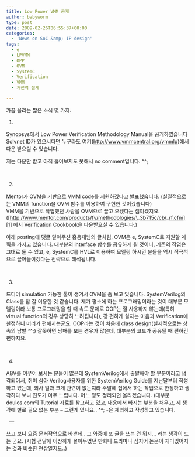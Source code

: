 ```yaml
---
title: Low Power VMM 공개
author: babyworm
type: post
date: 2009-02-26T06:55:37+00:00
categories:
  - 'News on SoC &amp; IP design'
tags:
  - e
  - LPVMM
  - OPP
  - OVM
  - SystemC
  - Verification
  - VMM
  - 저전력 설계

---
```

가끔 올리는 짧은 소식 몇 가지. 

1. 

Synopsys에서 Low Power Verification Methodology Manual을 공개하였습니다  
Solvnet ID가 있으시다면 누구라도 여기(<http://www.vmmcentral.org/vmmlp>)에서 다운 받으실 수 있습니다. 

저는 다운만 받고 아직 훓어보지도 못해서 no comment입니다. ^^; 

 

2. 

Mentor가 OVM을 기반으로 VMM code를 지원하겠다고 발표했습니다. (실질적으로는 VMM의 function을 OVM 함수를 이용하여 구현한 것이겠습니다)  
VMM을 기반으로 작업했던 사람을 OVM으로 끌고 오겠다는 셈이겠지요. ([http://www.mentor.com/products/fv/methodologies/\_3b715c/cb\_rf.cfm][1] 에서 Verification Cookbook을 다운받으실 수 있습니다.) 

아래 posting에 댓글 달아주신 홍용재님의 글처럼, OVM은 e, SystemC로 지원할 계획을 가지고 있습니다. 대부분의 interface 함수를 공유하게 될 것이니, 기존의 작업은 그대로 둘 수 있고, e, SystemC를 HVL로 이용하여 모델링 하시던 분들을 역시 적극적으로 끌어들이겠다는 전략으로 해석됩니다. 

 

3. 

드디어 simulation 가능한 툴이 생겨서 OVM을 좀 보고 있습니다. SystemVerilog의 Class를 참 잘 이용한 것 같습니다. 제가 평소에 하는 프로그래밍이라는 것이 대부분 모델링이라 보통 프로그래밍을 할 때 속도 문제로 OOP는 잘 사용하지 않는데(특히 virtual function의 경우 상당히 느려집니다), 걍 편하게 살자는 마음과 Verification에 한정하니 머리가 편해지는군요. OOP라는 것이 처음에 class design(실제적으로는 상속의 남발 ^^;) 잘못하면 낭패를 보는 경우가 많은데, 대부분의 코드가 공유될 때 편하긴 편하지요. 

 

4. 

ABV를 여쭈어 보시는 분들이 많은데 SystemVerilog에서 출발해야 할 부분이라고 생각되어서, 취미 삼아 Verilog사용자를 위한 SystemVerilog Guide를 지난달부터 작성하고 있는데, 회사 일과 크게 관련이 없는지라 주말에 집에서 하는 작업으로 한정하고 생각하다 보니 진도가 아주 느립니다. 어느 정도 정리되면 올리겠습니다. (대부분 doulos.com의 Tutorial 자료를 참고하고 있고, 내용에서 빠지는 부분을 채우고, 제 생각에 별로 필요 없는 부분 – 그런게 있나요.. ^^; -은 제외하고 작성하고 있습니다.

  &#8212;

쓰고 보니 요즘 문서작업으로 바쁜데.. 그 와중에 또 글을 쓰는 건 뭐지… 라는 생각이 드는 군요. (시험 전달에 이상하게 몰아두었던 만화나 드라마나 심지어 논문이 재미있어지는 것과 비슷한 현상일지도..)

 [1]: http://www.mentor.com/products/fv/methodologies/_3b715c/cb_rf.cfm